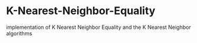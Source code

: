 # K-Nearest-Neighbor-Equality
implementation of  K Nearest Neighbor Equality and  the K Nearest Neighbor algorithms 
